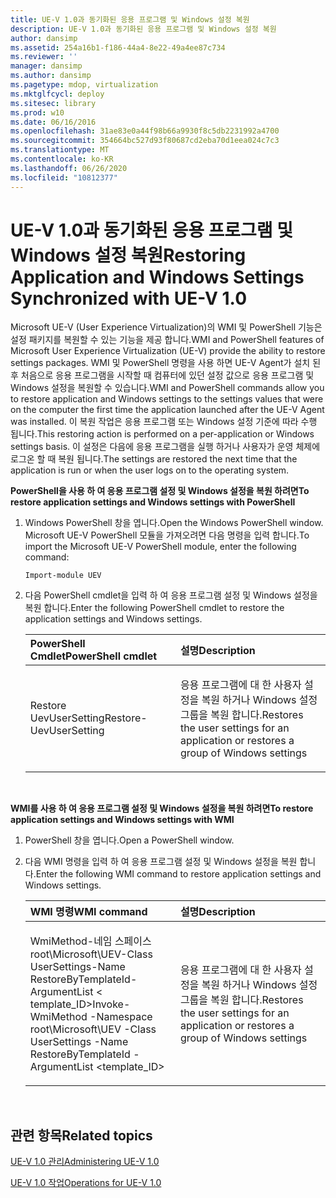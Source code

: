 ```yaml
---
title: UE-V 1.0과 동기화된 응용 프로그램 및 Windows 설정 복원
description: UE-V 1.0과 동기화된 응용 프로그램 및 Windows 설정 복원
author: dansimp
ms.assetid: 254a16b1-f186-44a4-8e22-49a4ee87c734
ms.reviewer: ''
manager: dansimp
ms.author: dansimp
ms.pagetype: mdop, virtualization
ms.mktglfcycl: deploy
ms.sitesec: library
ms.prod: w10
ms.date: 06/16/2016
ms.openlocfilehash: 31ae83e0a44f98b66a9930f8c5db2231992a4700
ms.sourcegitcommit: 354664bc527d93f80687cd2eba70d1eea024c7c3
ms.translationtype: MT
ms.contentlocale: ko-KR
ms.lasthandoff: 06/26/2020
ms.locfileid: "10812377"
---
```

# <span data-ttu-id="74e9f-103">UE-V 1.0과 동기화된 응용 프로그램 및 Windows 설정 복원</span><span class="sxs-lookup"><span data-stu-id="74e9f-103">Restoring Application and Windows Settings Synchronized with UE-V 1.0</span></span>


<span data-ttu-id="74e9f-104">Microsoft UE-V (User Experience Virtualization)의 WMI 및 PowerShell 기능은 설정 패키지를 복원할 수 있는 기능을 제공 합니다.</span><span class="sxs-lookup"><span data-stu-id="74e9f-104">WMI and PowerShell features of Microsoft User Experience Virtualization (UE-V) provide the ability to restore settings packages.</span></span> <span data-ttu-id="74e9f-105">WMI 및 PowerShell 명령을 사용 하면 UE-V Agent가 설치 된 후 처음으로 응용 프로그램을 시작할 때 컴퓨터에 있던 설정 값으로 응용 프로그램 및 Windows 설정을 복원할 수 있습니다.</span><span class="sxs-lookup"><span data-stu-id="74e9f-105">WMI and PowerShell commands allow you to restore application and Windows settings to the settings values that were on the computer the first time the application launched after the UE-V Agent was installed.</span></span> <span data-ttu-id="74e9f-106">이 복원 작업은 응용 프로그램 또는 Windows 설정 기준에 따라 수행 됩니다.</span><span class="sxs-lookup"><span data-stu-id="74e9f-106">This restoring action is performed on a per-application or Windows settings basis.</span></span> <span data-ttu-id="74e9f-107">이 설정은 다음에 응용 프로그램을 실행 하거나 사용자가 운영 체제에 로그온 할 때 복원 됩니다.</span><span class="sxs-lookup"><span data-stu-id="74e9f-107">The settings are restored the next time that the application is run or when the user logs on to the operating system.</span></span>

**<span data-ttu-id="74e9f-108">PowerShell을 사용 하 여 응용 프로그램 설정 및 Windows 설정을 복원 하려면</span><span class="sxs-lookup"><span data-stu-id="74e9f-108">To restore application settings and Windows settings with PowerShell</span></span>**

1.  <span data-ttu-id="74e9f-109">Windows PowerShell 창을 엽니다.</span><span class="sxs-lookup"><span data-stu-id="74e9f-109">Open the Windows PowerShell window.</span></span> <span data-ttu-id="74e9f-110">Microsoft UE-V PowerShell 모듈을 가져오려면 다음 명령을 입력 합니다.</span><span class="sxs-lookup"><span data-stu-id="74e9f-110">To import the Microsoft UE-V PowerShell module, enter the following command:</span></span>

    ``` syntax
    Import-module UEV
    ```

2.  <span data-ttu-id="74e9f-111">다음 PowerShell cmdlet을 입력 하 여 응용 프로그램 설정 및 Windows 설정을 복원 합니다.</span><span class="sxs-lookup"><span data-stu-id="74e9f-111">Enter the following PowerShell cmdlet to restore the application settings and Windows settings.</span></span>

    <table>
    <colgroup>
    <col width="50%" />
    <col width="50%" />
    </colgroup>
    <thead>
    <tr class="header">
    <th align="left"><strong><span data-ttu-id="74e9f-112">PowerShell Cmdlet</span><span class="sxs-lookup"><span data-stu-id="74e9f-112">PowerShell cmdlet</span></span></strong></th>
    <th align="left"><strong><span data-ttu-id="74e9f-113">설명</span><span class="sxs-lookup"><span data-stu-id="74e9f-113">Description</span></span></strong></th>
    </tr>
    </thead>
    <tbody>
    <tr class="odd">
    <td align="left"><p><span data-ttu-id="74e9f-114">Restore UevUserSetting</span><span class="sxs-lookup"><span data-stu-id="74e9f-114">Restore-UevUserSetting</span></span></p></td>
    <td align="left"><p><span data-ttu-id="74e9f-115">응용 프로그램에 대 한 사용자 설정을 복원 하거나 Windows 설정 그룹을 복원 합니다.</span><span class="sxs-lookup"><span data-stu-id="74e9f-115">Restores the user settings for an application or restores a group of Windows settings</span></span></p></td>
    </tr>
    </tbody>
    </table>

     

**<span data-ttu-id="74e9f-116">WMI를 사용 하 여 응용 프로그램 설정 및 Windows 설정을 복원 하려면</span><span class="sxs-lookup"><span data-stu-id="74e9f-116">To restore application settings and Windows settings with WMI</span></span>**

1.  <span data-ttu-id="74e9f-117">PowerShell 창을 엽니다.</span><span class="sxs-lookup"><span data-stu-id="74e9f-117">Open a PowerShell window.</span></span>

2.  <span data-ttu-id="74e9f-118">다음 WMI 명령을 입력 하 여 응용 프로그램 설정 및 Windows 설정을 복원 합니다.</span><span class="sxs-lookup"><span data-stu-id="74e9f-118">Enter the following WMI command to restore application settings and Windows settings.</span></span>

    <table>
    <colgroup>
    <col width="50%" />
    <col width="50%" />
    </colgroup>
    <thead>
    <tr class="header">
    <th align="left"><strong><span data-ttu-id="74e9f-119">WMI 명령</span><span class="sxs-lookup"><span data-stu-id="74e9f-119">WMI command</span></span></strong></th>
    <th align="left"><strong><span data-ttu-id="74e9f-120">설명</span><span class="sxs-lookup"><span data-stu-id="74e9f-120">Description</span></span></strong></th>
    </tr>
    </thead>
    <tbody>
    <tr class="odd">
    <td align="left"><p><span data-ttu-id="74e9f-121">WmiMethod-네임 스페이스 root\Microsoft\UEV-Class UserSettings-Name RestoreByTemplateId-ArgumentList &lt; template_ID&gt;</span><span class="sxs-lookup"><span data-stu-id="74e9f-121">Invoke-WmiMethod -Namespace root\Microsoft\UEV -Class UserSettings -Name RestoreByTemplateId -ArgumentList &lt;template_ID&gt;</span></span></p></td>
    <td align="left"><p><span data-ttu-id="74e9f-122">응용 프로그램에 대 한 사용자 설정을 복원 하거나 Windows 설정 그룹을 복원 합니다.</span><span class="sxs-lookup"><span data-stu-id="74e9f-122">Restores the user settings for an application or restores a group of Windows settings</span></span></p></td>
    </tr>
    </tbody>
    </table>

     

## <span data-ttu-id="74e9f-123">관련 항목</span><span class="sxs-lookup"><span data-stu-id="74e9f-123">Related topics</span></span>


[<span data-ttu-id="74e9f-124">UE-V 1.0 관리</span><span class="sxs-lookup"><span data-stu-id="74e9f-124">Administering UE-V 1.0</span></span>](administering-ue-v-10.md)

[<span data-ttu-id="74e9f-125">UE-V 1.0 작업</span><span class="sxs-lookup"><span data-stu-id="74e9f-125">Operations for UE-V 1.0</span></span>](operations-for-ue-v-10.md)

 

 





